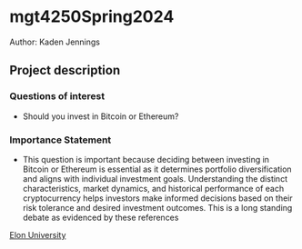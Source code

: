 # mgt4250Spring2024
Author: Kaden Jennings


## Project description
### Questions of interest
  - Should you invest in Bitcoin or Ethereum?
### Importance Statement
  - This question is important because deciding between investing in Bitcoin or Ethereum is essential as it determines portfolio diversification and aligns with individual investment goals. Understanding the distinct characteristics, market dynamics, and historical performance of each cryptocurrency helps investors make informed decisions based on their risk tolerance and desired investment outcomes. This is a long standing debate as evidenced by these references

[Elon University](http://www.elon.edu)

